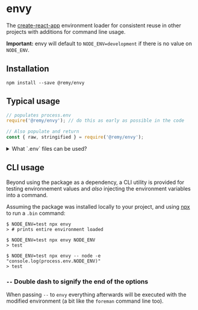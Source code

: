 # envy

The [create-react-app](https://github.com/facebookincubator/create-react-app) environment loader for consistent reuse in other projects with additions for command line usage.

**Important:** envy will default to `NODE_ENV=development` if there is no value on `NODE_ENV`.

## Installation

```shell
npm install --save @remy/envy
```

## Typical usage

```js
// populates process.env
require('@remy/envy'); // do this as early as possible in the code

// Also populate and return
const { raw, stringified } = require('@remy/envy');
```

<details><summary>What `.env` files can be used?</summary>

* `.env`: Default.
* `.env.local`: Local overrides. **This file is loaded for all environments except test.**
* `.env.development`, `.env.test`, `.env.production`: Environment-specific settings.
* `.env.development.local`, `.env.test.local`, `.env.production.local`: Local overrides of environment-specific settings.

Files on the left have more priority than files on the right:

* `npm start`: `.env.development.local`, `.env.development`, `.env.local`, `.env`
* `npm run build`: `.env.production.local`, `.env.production`, `.env.local`, `.env`
* `npm test`: `.env.test.local`, `.env.test`, `.env` (note `.env.local` is missing)

These variables will act as the defaults if the machine does not explicitly set them.

Please refer to the [dotenv documentation](https://github.com/motdotla/dotenv) for more details.

>Note: If you are defining environment variables for development, your CI and/or hosting platform will most likely need
these defined as well. Consult their documentation how to do this. For example, see the documentation for [Travis CI](https://docs.travis-ci.com/user/environment-variables/) or [Heroku](https://devcenter.heroku.com/articles/config-vars).

</details>

## CLI usage

Beyond using the package as a dependency, a CLI utility is provided for testing environnement values and _also_ injecting the environment variables into a command.

Assuming the package was installed locally to your project, and using [npx](https://www.npmjs.com/package/npx) to run a `.bin` command:

```shell
$ NODE_ENV=test npx envy
> # prints entire environment loaded

$ NODE_ENV=test npx envy NODE_ENV
> test

$ NODE_ENV=test npx envy -- node -e "console.log(process.env.NODE_ENV)"
> test
```

### `--` Double dash to signify the end of the options

When passing `--` to `envy` everything afterwards will be executed with the modified environment (a bit like the `foreman` command line too).
